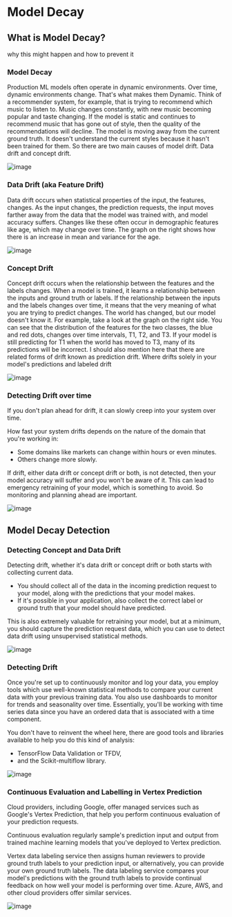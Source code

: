 # Model Decay

## What is Model Decay?
why this might happen and how to prevent it

### Model Decay
Production ML models often operate in dynamic environments. Over time, dynamic environments change. That's what makes them Dynamic. Think of a recommender system, for example, that is trying to recommend which music to listen to. Music changes constantly, with new music becoming popular and taste changing. If the model is static and continues to recommend music that has gone out of style, then the quality of the recommendations will decline. The model is moving away from the current ground truth. It doesn't understand the current styles because it hasn't been trained for them. So there are two main causes of model drift. Data drift and concept drift.

![image](https://user-images.githubusercontent.com/1645304/134739651-76c27b24-d854-40ca-920d-b35c90e2c5a7.png)

### Data Drift (aka Feature Drift)
Data drift occurs when statistical properties of the input, the features, changes. As the input changes, the prediction requests, the input moves farther away from the data that the model was trained with, and model accuracy suffers. Changes like these often occur in demographic features like age, which may change over time. The graph on the right shows how there is an increase in mean and variance for the age.

![image](https://user-images.githubusercontent.com/1645304/134739764-65674cbd-59a4-408b-bfe3-9355ce64bf3c.png)

### Concept Drift
Concept drift occurs when the relationship between the features and the labels changes. When a model is trained, it learns a relationship between the inputs and ground truth or labels. If the relationship between the inputs and the labels changes over time, it means that the very meaning of what you are trying to predict changes. The world has changed, but our model doesn't know it. For example, take a look at the graph on the right side. You can see that the distribution of the features for the two classes, the blue and red dots, changes over time intervals, T1, T2, and T3. If your model is still predicting for T1 when the world has moved to T3, many of its predictions will be incorrect. I should also mention here that there are related forms of drift known as prediction drift. Where drifts solely in your model's predictions and labeled drift

![image](https://user-images.githubusercontent.com/1645304/134739943-a9e59ea3-8c59-4eaf-b0f1-e618f0669112.png)


### Detecting Drift over time
 If you don't plan ahead for drift, it can slowly creep into your system over time.
 
 How fast your system drifts depends on the nature of the domain that you're working in:
 - Some domains like markets can change within hours or even minutes.
 - Others change more slowly.
 
 If drift, either data drift or concept drift or both, is not detected, then your model accuracy will suffer and you won't be aware of it. This can lead to emergency retraining of your model, which is something to avoid. So monitoring and planning ahead are important.
 
![image](https://user-images.githubusercontent.com/1645304/134740105-a3e11f7b-34e8-423c-b7b2-4d24a2fadc3b.png)

## Model Decay Detection

### Detecting Concept and Data Drift
Detecting drift, whether it's data drift or concept drift or both starts with collecting current data.
- You should collect all of the data in the incoming prediction request to your model, along with the predictions that your model makes.
- If it's possible in your application, also collect the correct label or ground truth that your model should have predicted.

This is also extremely valuable for retraining your model, but at a minimum, you should capture the prediction request data, which you can use to detect data drift using unsupervised statistical methods.

![image](https://user-images.githubusercontent.com/1645304/134741253-77ecaabb-c673-4c11-a705-7d6f068ad3df.png)

### Detecting Drift
Once you're set up to continuously monitor and log your data, you employ tools which use well-known statistical methods to compare your current data with your previous training data. You also use dashboards to monitor for trends and seasonality over time. Essentially, you'll be working with time series data since you have an ordered data that is associated with a time component.

You don't have to reinvent the wheel here, there are good tools and libraries available to help you do this kind of analysis:
- TensorFlow Data Validation or TFDV,
- and the Scikit-multiflow library. 

![image](https://user-images.githubusercontent.com/1645304/134741925-592ba2f2-d6d1-46a6-978d-8666ec6edacd.png)

### Continuous Evaluation and Labelling in Vertex Prediction
Cloud providers, including Google, offer managed services such as Google's Vertex Prediction, that help you perform continuous evaluation of your prediction requests.

Continuous evaluation regularly sample's prediction input and output from trained machine learning models that you've deployed to Vertex prediction.

Vertex data labeling service then assigns human reviewers to provide ground truth labels to your prediction input, or alternatively, you can provide your own ground truth labels. The data labeling service compares your model's predictions with the ground truth labels to provide continual feedback on how well your model is performing over time. Azure, AWS, and other cloud providers offer similar services.

![image](https://user-images.githubusercontent.com/1645304/134742051-e75113fa-b085-4666-9ff5-5009b4ebd8d2.png)

